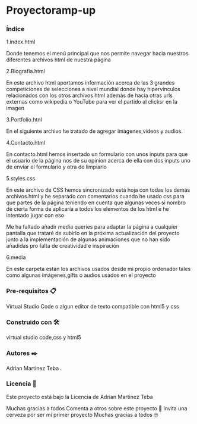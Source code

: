 # Proyectoramp-up

### Índice

1.index.html

Donde tenemos el menú principal que nos permite navegar hacia nuestros diferentes archivos html de nuestra página

2.Biografia.html

En este archivo html aportamos información acerca de las 3 grandes competiciones de selecciones a nivel mundial donde hay hipervínculos relacionados con los otros archivos html además de hacia otras urls externas como wikipedia o YouTube para ver el partido al clicksr en la imagen

3.Portfolio.htnl

En el siguiente archivo he tratado de agregar imágenes,videos y audios.

4.Contacto.html

En contacto.html hemos insertado un formulario con unos inputs para que el usuario de la página nos de su opinion acerca de ella con dos inputs uno de enviar el formulario y otra de limpiarlo

5.styles.css 

En este archivo de CSS hemos sincronizado está hoja con todas los demás archivos.html y he separado con comentarios cuando he usado css para que partes de la página teniendo en cuenta que algunas veces si nombro de cierta forma de aplicaría a todos los elementos de los html e he intentado jugar con eso

Me ha faltado añadir media queries para adaptar la página a cualquier pantalla que trataré de subirlo en la próxima actualización del proyecto junto a la implementación de algunas animaciones que no han sido añadidas pro falta de creatividad e inspiración 

6.media

En este carpeta están los archivos usados desde mi propio ordenador tales como algunas imágenes,gifts o audios usados en el proyecto

### Pre-requisitos 📋

Virtual Studio Code o algun editor de texto compatible con html5 y css


### Construido con 🛠️

virtual studio code,css y html5

### Autores ✒️

Adrian Martinez Teba .

### Licencia 📄

Este proyecto está bajo la Licencia de Adrian Martinez Teba

Muchas gracias a todos
Comenta a otros sobre este proyecto 📢
Invita una cerveza por ser mi primer proyecto
Muchas gracias a todos 🤓
